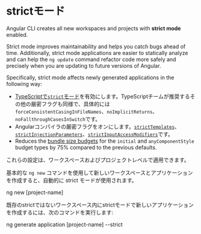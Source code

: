 # strictモード

Angular CLI creates all new workspaces and projects with **strict mode** enabled.

Strict mode improves maintainability and helps you catch bugs ahead of time.
Additionally, strict mode applications are easier to statically analyze and can help the `ng update` command refactor code more safely and precisely when you are updating to future versions of Angular.

Specifically, strict mode affects newly generated applications in the following way:

* [TypeScriptで`strict`モード](https://www.typescriptlang.org/tsconfig#strict)を有効にします。TypeScriptチームが推奨するその他の厳密フラグも同様で、具体的には`forceConsistentCasingInFileNames`、`noImplicitReturns`、`noFallthroughCasesInSwitch`です。
* Angularコンパイラの厳密フラグをオンにします。[`strictTemplates`](guide/angular-compiler-options#stricttemplates)、[`strictInjectionParameters`](guide/angular-compiler-options#strictinjectionparameters)、[`strictInputAccessModifiers`](guide/template-typecheck#troubleshooting-template-errors)です。
* Reduces the [bundle size budgets](guide/build#configuring-size-budgets) for the `initial` and `anyComponentStyle` budget types by 75% compared to the previous defaults.

これらの設定は、ワークスペースおよびプロジェクトレベルで適用できます。

基本的な `ng new` コマンドを使用して新しいワークスペースとアプリケーションを作成すると、自動的に strict モードが使用されます。

<code-example language="sh">

ng new [project-name]

</code-example>

既存のstrictではないワークスペース内にstrictモードで新しいアプリケーションを作成するには、次のコマンドを実行します:

<code-example language="sh">

ng generate application [project-name] --strict

</code-example>
